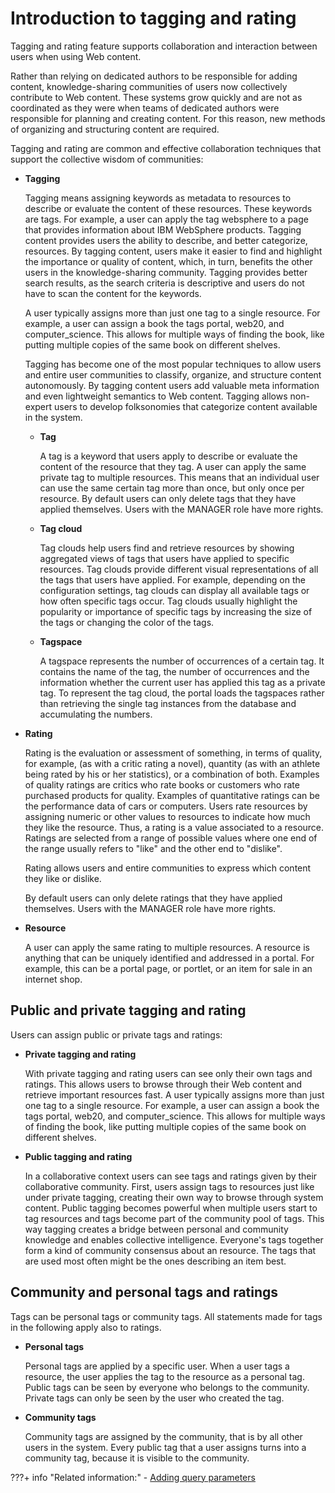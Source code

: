# Introduction to tagging and rating

Tagging and rating feature supports collaboration and interaction between users when using Web content.

Rather than relying on dedicated authors to be responsible for adding content, knowledge-sharing communities of users now collectively contribute to Web content. These systems grow quickly and are not as coordinated as they were when teams of dedicated authors were responsible for planning and creating content. For this reason, new methods of organizing and structuring content are required.

Tagging and rating are common and effective collaboration techniques that support the collective wisdom of communities:

-   **Tagging**

    Tagging means assigning keywords as metadata to resources to describe or evaluate the content of these resources. These keywords are tags. For example, a user can apply the tag websphere to a page that provides information about IBM WebSphere products. Tagging content provides users the ability to describe, and better categorize, resources. By tagging content, users make it easier to find and highlight the importance or quality of content, which, in turn, benefits the other users in the knowledge-sharing community. Tagging provides better search results, as the search criteria is descriptive and users do not have to scan the content for the keywords.

    A user typically assigns more than just one tag to a single resource. For example, a user can assign a book the tags portal, web20, and computer\_science. This allows for multiple ways of finding the book, like putting multiple copies of the same book on different shelves.

    Tagging has become one of the most popular techniques to allow users and entire user communities to classify, organize, and structure content autonomously. By tagging content users add valuable meta information and even lightweight semantics to Web content. Tagging allows non-expert users to develop folksonomies that categorize content available in the system.

    -   **Tag**

        A tag is a keyword that users apply to describe or evaluate the content of the resource that they tag. A user can apply the same private tag to multiple resources. This means that an individual user can use the same certain tag more than once, but only once per resource. By default users can only delete tags that they have applied themselves. Users with the MANAGER role have more rights.

    -   **Tag cloud**

        Tag clouds help users find and retrieve resources by showing aggregated views of tags that users have applied to specific resources. Tag clouds provide different visual representations of all the tags that users have applied. For example, depending on the configuration settings, tag clouds can display all available tags or how often specific tags occur. Tag clouds usually highlight the popularity or importance of specific tags by increasing the size of the tags or changing the color of the tags.

    -   **Tagspace**

        A tagspace represents the number of occurrences of a certain tag. It contains the name of the tag, the number of occurrences and the information whether the current user has applied this tag as a private tag. To represent the tag cloud, the portal loads the tagspaces rather than retrieving the single tag instances from the database and accumulating the numbers.

-   **Rating**

    Rating is the evaluation or assessment of something, in terms of quality, for example, \(as with a critic rating a novel\), quantity \(as with an athlete being rated by his or her statistics\), or a combination of both. Examples of quality ratings are critics who rate books or customers who rate purchased products for quality. Examples of quantitative ratings can be the performance data of cars or computers. Users rate resources by assigning numeric or other values to resources to indicate how much they like the resource. Thus, a rating is a value associated to a resource. Ratings are selected from a range of possible values where one end of the range usually refers to "like" and the other end to "dislike".

    Rating allows users and entire communities to express which content they like or dislike.

    By default users can only delete ratings that they have applied themselves. Users with the MANAGER role have more rights.

-   **Resource**

    A user can apply the same rating to multiple resources. A resource is anything that can be uniquely identified and addressed in a portal. For example, this can be a portal page, or portlet, or an item for sale in an internet shop.



## Public and private tagging and rating

Users can assign public or private tags and ratings:

-   **Private tagging and rating**

    With private tagging and rating users can see only their own tags and ratings. This allows users to browse through their Web content and retrieve important resources fast. A user typically assigns more than just one tag to a single resource. For example, a user can assign a book the tags portal, web20, and computer\_science. This allows for multiple ways of finding the book, like putting multiple copies of the same book on different shelves.

-   **Public tagging and rating**

    In a collaborative context users can see tags and ratings given by their collaborative community. First, users assign tags to resources just like under private tagging, creating their own way to browse through system content. Public tagging becomes powerful when multiple users start to tag resources and tags become part of the community pool of tags. This way tagging creates a bridge between personal and community knowledge and enables collective intelligence. Everyone's tags together form a kind of community consensus about an resource. The tags that are used most often might be the ones describing an item best.


## Community and personal tags and ratings

Tags can be personal tags or community tags. All statements made for tags in the following apply also to ratings.

-   **Personal tags**

    Personal tags are applied by a specific user. When a user tags a resource, the user applies the tag to the resource as a personal tag. Public tags can be seen by everyone who belongs to the community. Private tags can only be seen by the user who created the tag.

-   **Community tags**

    Community tags are assigned by the community, that is by all other users in the system. Every public tag that a user assigns turns into a community tag, because it is visible to the community.


???+ info "Related information:"
    - [Adding query parameters](../tagging_rating/dev_tagging_and_rating/rest_api/tag_rate_api_rest_add_qparms.md)